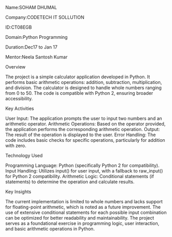 Name:SOHAM DHUMAL

Company:CODETECH IT SOLLUTION

ID:CT08EGB

Domain:Python Programming

Duration:Dec17 to Jan 17

Mentor:Neela Santosh Kumar

Overview

The project is a simple calculator application developed in Python. It performs basic arithmetic operations: addition, subtraction, multiplication, and division. The calculator is designed to handle whole numbers ranging from 0 to 50. The code is compatible with Python 2, ensuring broader accessibility.

Key Activities

User Input: The application prompts the user to input two numbers and an arithmetic operator. Arithmetic Operations: Based on the operator provided, the application performs the corresponding arithmetic operation. Output: The result of the operation is displayed to the user. Error Handling: The code includes basic checks for specific operations, particularly for addition with zero.

Technology Used

Programming Language: Python (specifically Python 2 for compatibility). Input Handling: Utilizes input() for user input, with a fallback to raw_input() for Python 2 compatibility. Arithmetic Logic: Conditional statements (if statements) to determine the operation and calculate results.

Key Insights

The current implementation is limited to whole numbers and lacks support for floating-point arithmetic, which is noted as a future improvement. The use of extensive conditional statements for each possible input combination can be optimized for better readability and maintainability. The project serves as a foundational exercise in programming logic, user interaction, and basic arithmetic operations in Python.

